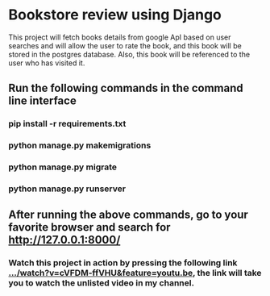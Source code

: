 # Bookstore review using Django 

This project will fetch books details from google ApI based on user searches and will allow the user to rate the book, and this book will be stored in the postgres database. Also, this book will be referenced to the user who has visited it. 

## Run the following commands in the command line interface


### pip install -r requirements.txt
### python manage.py makemigrations
### python manage.py migrate
### python manage.py runserver


## After running the above commands, go to your favorite browser and search for http://127.0.0.1:8000/


### Watch this project in action by pressing the following link [.../watch?v=cVFDM-ffVHU&feature=youtu.be](https://www.youtube.com/watch?v=cVFDM-ffVHU&feature=youtu.be), the link will take you to watch the unlisted video in my channel.
